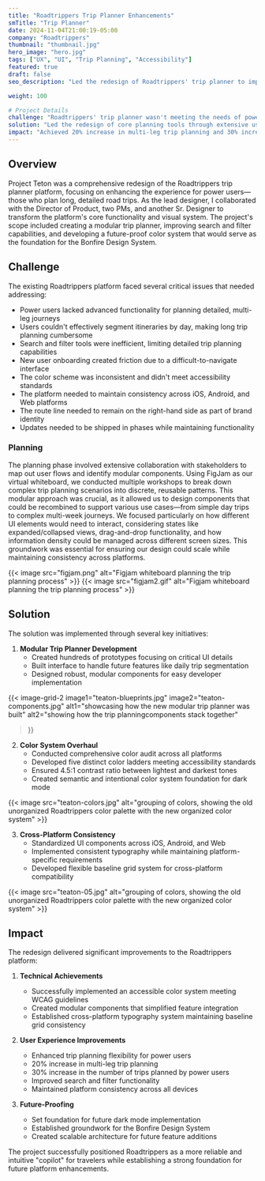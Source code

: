 ```yaml
---
title: "Roadtrippers Trip Planner Enhancements"
smTitle: "Trip Planner"
date: 2024-11-04T21:00:19-05:00
company: "Roadtrippers"
thumbnail: "thumbnail.jpg"
hero_image: "hero.jpg"
tags: ["UX", "UI", "Trip Planning", "Accessibility"]
featured: true
draft: false
seo_description: "Led the redesign of Roadtrippers' trip planner to improve trip planning tools."

weight: 100

# Project Details
challenge: "Roadtrippers' trip planner wasn't meeting the needs of power users who plan complex road trips, resulting in user frustration and limited engagement with key features."
solution: "Led the redesign of core planning tools through extensive user research, prototyping, and systematic improvements to search, navigation, and trip organization features while maintaining brand identity."
impact: "Achieved 20% increase in multi-leg trip planning and 30% increase in power user engagement. Established new design system foundations that improved accessibility and cross-platform consistency."
---
```


## Overview

Project Teton was a comprehensive redesign of the Roadtrippers trip planner platform, focusing on enhancing the experience for power users—those who plan long, detailed road trips. As the lead designer, I collaborated with the Director of Product, two PMs, and another Sr. Designer to transform the platform's core functionality and visual system. The project's scope included creating a modular trip planner, improving search and filter capabilities, and developing a future-proof color system that would serve as the foundation for the Bonfire Design System.

## Challenge

The existing Roadtrippers platform faced several critical issues that needed addressing:

- Power users lacked advanced functionality for planning detailed, multi-leg journeys
- Users couldn't effectively segment itineraries by day, making long trip planning cumbersome
- Search and filter tools were inefficient, limiting detailed trip planning capabilities
- New user onboarding created friction due to a difficult-to-navigate interface
- The color scheme was inconsistent and didn't meet accessibility standards
- The platform needed to maintain consistency across iOS, Android, and Web platforms
- The route line needed to remain on the right-hand side as part of brand identity
- Updates needed to be shipped in phases while maintaining functionality

### Planning

The planning phase involved extensive collaboration with stakeholders to map out user flows and identify modular components. Using FigJam as our virtual whiteboard, we conducted multiple workshops to break down complex trip planning scenarios into discrete, reusable patterns. This modular approach was crucial, as it allowed us to design components that could be recombined to support various use cases—from simple day trips to complex multi-week journeys. We focused particularly on how different UI elements would need to interact, considering states like expanded/collapsed views, drag-and-drop functionality, and how information density could be managed across different screen sizes. This groundwork was essential for ensuring our design could scale while maintaining consistency across platforms.


{{< image src="figjam.png" alt="Figjam whiteboard planning the trip planning process" >}}
{{< image src="figjam2.gif" alt="Figjam whiteboard planning the trip planning process" >}}


## Solution

The solution was implemented through several key initiatives:

1. **Modular Trip Planner Development**
   - Created hundreds of prototypes focusing on critical UI details
   - Built interface to handle future features like daily trip segmentation
   - Designed robust, modular components for easy developer implementation

{{< image-grid-2
    image1="teaton-blueprints.jpg"
    image2="teaton-components.jpg"
    alt1="showcasing how the new modular trip planner was built"
    alt2="showing how the trip planningcomponents stack together"
>}}

2. **Color System Overhaul**
   - Conducted comprehensive color audit across all platforms
   - Developed five distinct color ladders meeting accessibility standards
   - Ensured 4.5:1 contrast ratio between lightest and darkest tones
   - Created semantic and intentional color system foundation for dark mode


{{< image src="teaton-colors.jpg" alt="grouping of colors, showing the old unorganized Roadtrippers color palette with the new organized color system" >}}


3. **Cross-Platform Consistency**
   - Standardized UI components across iOS, Android, and Web
   - Implemented consistent typography while maintaining platform-specific requirements
   - Developed flexible baseline grid system for cross-platform compatibility

{{< image src="teaton-05.jpg" alt="grouping of colors, showing the old unorganized Roadtrippers color palette with the new organized color system" >}}

## Impact

The redesign delivered significant improvements to the Roadtrippers platform:

1. **Technical Achievements**
   - Successfully implemented an accessible color system meeting WCAG guidelines
   - Created modular components that simplified feature integration
   - Established cross-platform typography system maintaining baseline grid consistency

2. **User Experience Improvements**
   - Enhanced trip planning flexibility for power users
   - 20% increase in multi-leg trip planning
   - 30% increase in the number of trips planned by power users
   - Improved search and filter functionality
   - Maintained platform consistency across all devices

3. **Future-Proofing**
   - Set foundation for future dark mode implementation
   - Established groundwork for the Bonfire Design System
   - Created scalable architecture for future feature additions

The project successfully positioned Roadtrippers as a more reliable and intuitive "copilot" for travelers while establishing a strong foundation for future platform enhancements.

